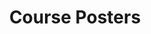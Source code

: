 ---
layout: page_project
id: course
status: progress
title: Course Posters
tagline: Posters for Courses@IIIT-Delhi
contributors: 
 - vedants
 - srishtis
trellourl: 
facebookurl:
twitterurl:
behanceurl:
permalink: /news/courseposters
---